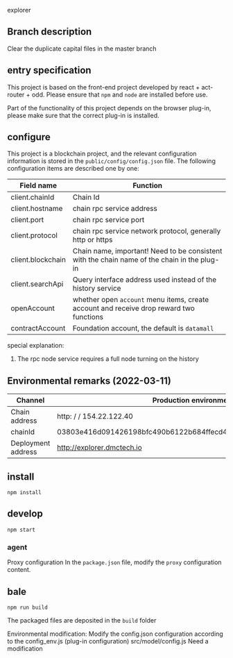 explorer

## Branch description
Clear the duplicate capital files in the master branch
## entry specification

This project is based on the front-end project developed by react + act-router + odd. Please ensure that ` npm ` and ` node ` are installed before use.

Part of the functionality of this project depends on the browser plug-in, please make sure that the correct plug-in is installed.

## configure

This project is a blockchain project, and the relevant configuration information is stored in the `public/config/config.json` file. The following configuration items are described one by one:

| Field name | Function |
| --- | --- |
| client.chainId | Chain Id |
| client.hostname | chain rpc service address |
| client.port | chain rpc service port |
| client.protocol | chain rpc service network protocol, generally http or https |
| client.blockchain | Chain name, important! Need to be consistent with the chain name of the chain in the plug-in |
| client.searchApi | Query interface address used instead of the history service |
| openAccount | whether open ` account ` menu items, create account and receive drop reward two functions |
| contractAccount | Foundation account, the default is `datamall` |

special explanation:
1. The rpc node service requires a full node turning on the history

## Environmental remarks (2022-03-11)
| Channel | Production environment | Test environment |
| --- | --- | --- |
| Chain address | http: / / 154.22.122.40 | http: / / 154.22.123.188 |
|chainId|03803e416d091426198bfc490b6122b684ffecd4894d98fb8e2631758c716f47| 03803e416d091426198bfc490b6122b684ffecd4894d98fb8e2631758c716f47|
| Deployment address | http://explorer.dmctech.io | http: / / 154.39.239.234 |


## install

`npm install`

## develop

`npm start`

### agent

Proxy configuration In the `package.json` file, modify the ` proxy ` configuration content.

## bale

`npm run build`

The packaged files are deposited in the ` build ` folder

Environmental modification:
Modify the config.json configuration according to the config_env.js (plug-in configuration)
src/model/config.js Need a modification